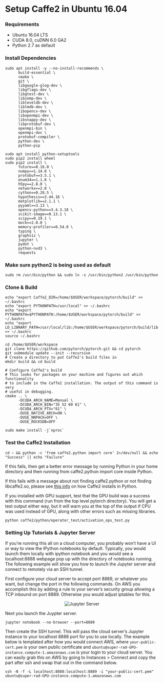 # Setup Caffe2 in Ubuntu 16.04


### Requirements

- Ubuntu 16.04 LTS
- CUDA 8.0, cuDNN 6.0 GA2
- Python 2.7 as default

### Install Dependencies

```
sudo apt install -y --no-install-recommends \
      build-essential \
      cmake \
      git \
      libgoogle-glog-dev \
      libgflags-dev \
      libgtest-dev \
      libiomp-dev \
      libleveldb-dev \
      liblmdb-dev \
      libopencv-dev \
      libopenmpi-dev \
      libsnappy-dev \
      libprotobuf-dev \
      openmpi-bin \
      openmpi-doc \
      protobuf-compiler \
      python-dev \
      python-pip

sudo apt install python-setuptools
sudo pip2 install wheel
sudo pip2 install \
      future==0.16.0 \
      numpy==1.14.0 \
      protobuf==3.5.1 \
      enum34==1.1.6 \
      h5py==2.8.0 \
      networkx==2.0 \
      cython==0.28.5 \
      hypothesis==3.44.16 \
      matplotlib==2.1.1 \
      pyyaml==3.13 \
      opencv-python==3.4.3.18 \
      scikit-image==0.13.1 \
      scipy==0.19.1 \
      mock==2.0.0 \
      memory-profiler==0.54.0 \
      typing \
      graphviz \
      jupyter \
      pydot \
      python-nvd3 \
      requests
```

### Make sure python2 is being used as default

```
sudo rm /usr/bin/python && sudo ln -s /usr/bin/python2 /usr/bin/python
```

### Clone & Build

```
echo "export Caffe2_DIR=/home/$USER/workspace/pytorch/build" >> ~/.bashrc
echo "export PYTHONPATH=/usr/local" >> ~/.bashrc
echo "export PYTHONPATH=$PYTHONPATH:/home/$USER/workspace/pytorch/build" >> ~/.bashrc
echo "export LD_LIBRARY_PATH=/usr/local/lib:/home/$USER/workspace/pytorch/build/lib:$LD_LIBRARY_PATH" >> ~/.bashrc
source ~/.bashrc

cd /home/$USER/workspace
git clone https://github.com/pytorch/pytorch.git && cd pytorch
git submodule update --init --recursive
# Create a directory to put Caffe2's build files in
mkdir build && cd build

# Configure Caffe2's build
# This looks for packages on your machine and figures out which functionality
# to include in the Caffe2 installation. The output of this command is very
# useful in debugging.
cmake .. \
      -DCUDA_ARCH_NAME=Manual \
      -DCUDA_ARCH_BIN="35 52 60 61" \
      -DCUDA_ARCH_PTX="61" \
      -DUSE_NATIVE_ARCH=ON \
      -DUSE_NNPACK=OFF \
      -DUSE_ROCKSDB=OFF

sudo make install -j`nproc`
```

### Test the Caffe2 Installation

```
cd ~ && python -c 'from caffe2.python import core' 2>/dev/null && echo "Success" || echo "Failure"
```

If this fails, then get a better error message by running Python in your home directory and then running from caffe2.python import core inside Python.

If this fails with a message about not finding caffe2.python or not finding libcaffe2.so, please see [this info](https://caffe2.ai/docs/faq.html#why-do-i-get-import-errors-in-python-when-i-try-to-use-caffe2) on how Caffe2 installs in Python.

If you installed with GPU support, test that the GPU build was a success with this command (run from the top level pytorch directory). You will get a test output either way, but it will warn you at the top of the output if CPU was used instead of GPU, along with other errors such as missing libraries.

```
python caffe2/python/operator_test/activation_ops_test.py
```

### Setting Up Tutorials & Jupyter Server

If you’re running this all on a cloud computer, you probably won’t have a UI or way to view the IPython notebooks by default. Typically, you would launch them locally with ipython notebook and you would see a localhost:8888 webpage pop up with the directory of notebooks running. The following example will show you how to launch the Jupyter server and connect to remotely via an SSH tunnel.

First configure your cloud server to accept port 8889, or whatever you want, but change the port in the following commands. On AWS you accomplish this by adding a rule to your server’s security group allowing a TCP inbound on port 8889. Otherwise you would adjust iptables for this.

<p align="center">
      <img src="https://caffe2.ai/static/images/security-group-jupyter.png" alt="Jupyter Server">
</p> 

Next you launch the Juypter server.

```
jupyter notebook --no-browser --port=8889
```

Then create the SSH tunnel. This will pass the cloud server’s Jupyter instance to your localhost 8888 port for you to use locally. The example below is templated after how you would connect AWS, where `your-public-cert.pem` is your own public certificate and `ubuntu@super-rad-GPU-instance.compute-1.amazonaws.com` is your login to your cloud server. You can easily grab this on AWS by going to Instances > Connect and copy the part after ssh and swap that out in the command below.

```
ssh -N -f -L localhost:8888:localhost:8889 -i "your-public-cert.pem" ubuntu@super-rad-GPU-instance.compute-1.amazonaws.com
```
